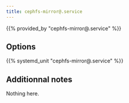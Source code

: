 ```yaml
---
title: cephfs-mirror@.service
---
```


{{% provided_by "cephfs-mirror@.service" %}}

## Options

{{% systemd_unit "cephfs-mirror@.service" %}}

## Additionnal notes

Nothing here.